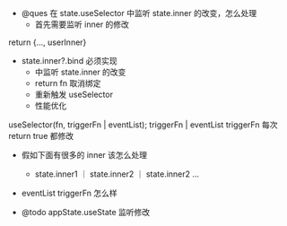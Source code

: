 - @ques 在 state.useSelector 中监听 state.inner 的改变，怎么处理
  - 首先需要监听 inner 的修改

return {..., userInner}

- state.inner?.bind 必须实现
  - 中监听 state.inner 的改变
  - return fn 取消绑定
  - 重新触发 useSelector
  - 性能优化

useSelector(fn, triggerFn | eventList);
triggerFn | eventList triggerFn 每次 return true 都修改

- 假如下面有很多的 inner 该怎么处理

  - state.inner1 ｜ state.inner2 ｜ state.inner2 ...

- eventList triggerFn 怎么样

- @todo appState.useState 监听修改
